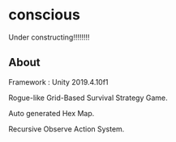 # conscious
Under constructing!!!!!!!!

## About
Framework : Unity 2019.4.10f1

Rogue-like Grid-Based Survival Strategy Game.

Auto generated Hex Map.

Recursive Observe Action System.

